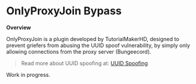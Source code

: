 # OnlyProxyJoin Bypass

**Overview**

OnlyProxyJoin is a plugin developed by TutorialMakerHD, designed to prevent griefers from abusing the UUID spoof vulnerability, by simply only allowing connections from the proxy server (Bungeecord).
> Read more about UUID spoofing at: [UUID Spoofing](https://github.com/wodxgod/Griefing-Methods/tree/master/Exploitation/UUID%20Spoofing)

Work in progress.